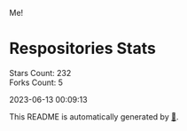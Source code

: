 Me!

# Respositories Stats
Stars Count: 232  
Forks Count: 5

2023-06-13 00:09:13  

This README is automatically generated by [🐰](https://github.com/rnitta/rnitta).
